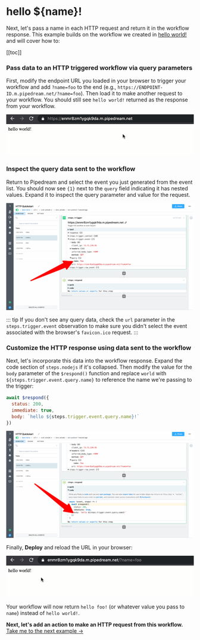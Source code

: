 # hello ${name}!

Next, let's pass a name in each HTTP request and return it in the workflow response. This example builds on the workflow we created in [hello world!](/quickstart/hello-world/) and will cover how to:

[[toc]]

### Pass data to an HTTP triggered workflow via query parameters

First, modify the endpoint URL you loaded in your browser to trigger your workflow and add `?name=foo` to the end (e.g., `https://ENDPOINT-ID.m.pipedream.net/?name=foo`). Then load it to make another request to your workflow. You should still see `hello world!` returned as the response from your workflow.

![name-foo](./name-foo.gif)

### Inspect the query data sent to the workflow

Return to Pipedream and select the event you just generated from the event list. You should now see `{1}` next to the `query` field indicating it has nested values. Expand it to inspect the query parameter and value for the request. 

![image-20210525170616605](./image-20210525170616605.png)

::: tip
If you don't see any query data, check the `url` parameter in the `steps.trigger.event` observation to make sure you didn't select the event associated with the browser's `favicon.ico` request.
:::

### Customize the HTTP response using data sent to the workflow

Next, let's incorporate this data into the workflow response. Expand the code section of `steps.nodejs` if it's collapsed. Then modify the value for the `body` parameter of the `$respond()` function and replace `world` with `${steps.trigger.event.query.name}` to reference the name we're passing to the trigger:

```javascript
await $respond({
  status: 200,
  immediate: true,
  body: `hello ${steps.trigger.event.query.name}!`
})
```

![image-20210525170745094](./image-20210525170745094.png)

Finally, **Deploy** and reload the URL in your browser:

![hello-name](./hello-name.gif)

Your workflow will now return `hello foo!` (or whatever value you pass to `name`) instead of `hello world!`.

**Next, let's add an action to make an HTTP request from this workflow.** [Take me to the next example &rarr;](../make-http-request/) 
